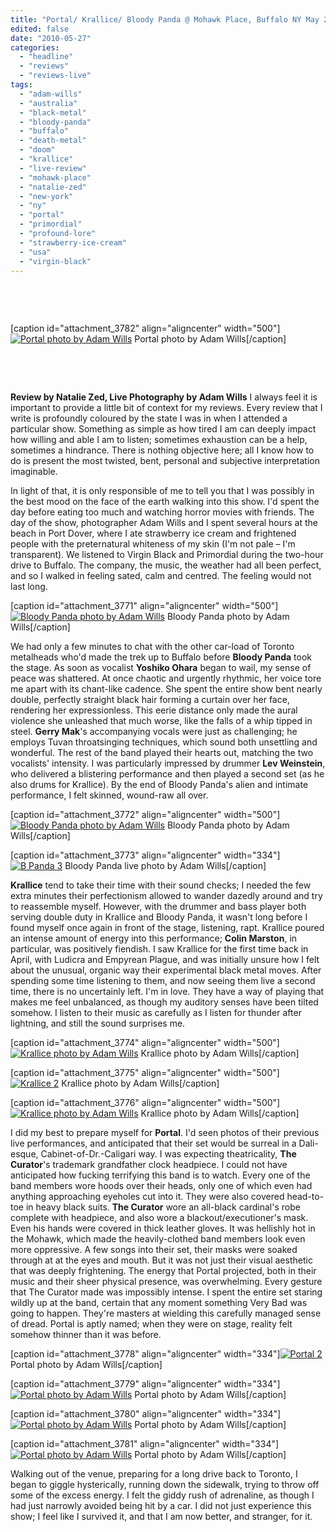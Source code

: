 ```yaml
---
title: "Portal/ Krallice/ Bloody Panda @ Mohawk Place, Buffalo NY May 24, 2010"
edited: false
date: "2010-05-27"
categories:
  - "headline"
  - "reviews"
  - "reviews-live"
tags:
  - "adam-wills"
  - "australia"
  - "black-metal"
  - "bloody-panda"
  - "buffalo"
  - "death-metal"
  - "doom"
  - "krallice"
  - "live-review"
  - "mohawk-place"
  - "natalie-zed"
  - "new-york"
  - "ny"
  - "portal"
  - "primordial"
  - "profound-lore"
  - "strawberry-ice-cream"
  - "usa"
  - "virgin-black"
---
```


 

 

\[caption id="attachment\_3782" align="aligncenter" width="500"\][![Portal photo by Adam Wills](http://www.hellbound.ca/wp-content/uploads/2010/05/Portal-1.jpg "Portal 1")](http://www.hellbound.ca/wp-content/uploads/2010/05/Portal-1.jpg) Portal photo by Adam Wills\[/caption\]

 

 

**Review by Natalie Zed, Live Photography by Adam Wills** I always feel it is important to provide a little bit of context for my reviews. Every review that I write is profoundly coloured by the state I was in when I attended a particular show. Something as simple as how tired I am can deeply impact how willing and able I am to listen; sometimes exhaustion can be a help, sometimes a hindrance. There is nothing objective here; all I know how to do is present the most twisted, bent, personal and subjective interpretation imaginable.

In light of that, it is only responsible of me to tell you that I was possibly in the best mood on the face of the earth walking into this show. I'd spent the day before eating too much and watching horror movies with friends. The day of the show, photographer Adam Wills and I spent several hours at the beach in Port Dover, where I ate strawberry ice cream and frightened people with the preternatural whiteness of my skin (I'm not pale – I'm transparent). We listened to Virgin Black and Primordial during the two-hour drive to Buffalo. The company, the music, the weather had all been perfect, and so I walked in feeling sated, calm and centred. The feeling would not last long.

\[caption id="attachment\_3771" align="aligncenter" width="500"\][![Bloody Panda photo by Adam Wills](http://www.hellbound.ca/wp-content/uploads/2010/05/B-Panda-1.jpg "B Panda 1")](http://www.hellbound.ca/wp-content/uploads/2010/05/B-Panda-1.jpg) Bloody Panda photo by Adam Wills\[/caption\]

We had only a few minutes to chat with the other car-load of Toronto metalheads who'd made the trek up to Buffalo before **Bloody Panda** took the stage. As soon as vocalist **Yoshiko Ohara** began to wail, my sense of peace was shattered. At once chaotic and urgently rhythmic, her voice tore me apart with its chant-like cadence. She spent the entire show bent nearly double, perfectly straight black hair forming a curtain over her face, rendering her expressionless. This eerie distance only made the aural violence she unleashed that much worse, like the falls of a whip tipped in steel. **Gerry Mak**'s accompanying vocals were just as challenging; he employs Tuvan throatsinging techniques, which sound both unsettling and wonderful. The rest of the band played their hearts out, matching the two vocalists' intensity. I was particularly impressed by drummer **Lev Weinstein**, who delivered a blistering performance and then played a second set (as he also drums for Krallice). By the end of Bloody Panda's alien and intimate performance, I felt skinned, wound-raw all over.

\[caption id="attachment\_3772" align="aligncenter" width="500"\][![Bloody Panda photo by Adam Wills](http://www.hellbound.ca/wp-content/uploads/2010/05/B-Panda-2.jpg "B Panda 2")](http://www.hellbound.ca/wp-content/uploads/2010/05/B-Panda-2.jpg) Bloody Panda photo by Adam Wills\[/caption\]

\[caption id="attachment\_3773" align="aligncenter" width="334"\][![B Panda 3](http://www.hellbound.ca/wp-content/uploads/2010/05/B-Panda-3.jpg "B Panda 3")](http://www.hellbound.ca/wp-content/uploads/2010/05/B-Panda-3.jpg) Bloody Panda live photo by Adam Wills\[/caption\]

**Krallice** tend to take their time with their sound checks; I needed the few extra minutes their perfectionism allowed to wander dazedly around and try to reassemble myself. However, with the drummer and bass player both serving double duty in Krallice and Bloody Panda, it wasn't long before I found myself once again in front of the stage, listening, rapt. Krallice poured an intense amount of energy into this performance; **Colin Marston**, in particular, was positively fiendish. I saw Krallice for the first time back in April, with Ludicra and Empyrean Plague, and was initially unsure how I felt about the unusual, organic way their experimental black metal moves. After spending some time listening to them, and now seeing them live a second time, there is no uncertainly left. I'm in love. They have a way of playing that makes me feel unbalanced, as though my auditory senses have been tilted somehow. I listen to their music as carefully as I listen for thunder after lightning, and still the sound surprises me.

\[caption id="attachment\_3774" align="aligncenter" width="500"\][![Krallice photo by Adam Wills](http://www.hellbound.ca/wp-content/uploads/2010/05/Krallice-1.jpg "Krallice 1")](http://www.hellbound.ca/wp-content/uploads/2010/05/Krallice-1.jpg) Krallice photo by Adam Wills\[/caption\]

\[caption id="attachment\_3775" align="aligncenter" width="500"\][![Krallice 2](http://www.hellbound.ca/wp-content/uploads/2010/05/Krallice-2.jpg "Krallice 2")](http://www.hellbound.ca/wp-content/uploads/2010/05/Krallice-2.jpg) Krallice photo by Adam Wills\[/caption\]

\[caption id="attachment\_3776" align="aligncenter" width="500"\][![Krallice photo by Adam Wills](http://www.hellbound.ca/wp-content/uploads/2010/05/Krallice-3.jpg "Krallice 3")](http://www.hellbound.ca/wp-content/uploads/2010/05/Krallice-3.jpg) Krallice photo by Adam Wills\[/caption\]

I did my best to prepare myself for **Portal**. I'd seen photos of their previous live performances, and anticipated that their set would be surreal in a Dali-esque, Cabinet-of-Dr.-Caligari way. I was expecting theatricality, **The Curator**'s trademark grandfather clock headpiece. I could not have anticipated how fucking terrifying this band is to watch. Every one of the band members wore hoods over their heads, only one of which even had anything approaching eyeholes cut into it. They were also covered head-to-toe in heavy black suits. **The Curator** wore an all-black cardinal's robe complete with headpiece, and also wore a blackout/executioner's mask. Even his hands were covered in thick leather gloves. It was hellishly hot in the Mohawk, which made the heavily-clothed band members look even more oppressive. A few songs into their set, their masks were soaked through at at the eyes and mouth. But it was not just their visual aesthetic that was deeply frightening. The energy that Portal projected, both in their music and their sheer physical presence, was overwhelming. Every gesture that The Curator made was impossibly intense. I spent the entire set staring wildly up at the band, certain that any moment something Very Bad was going to happen. They're masters at wielding this carefully managed sense of dread. Portal is aptly named; when they were on stage, reality felt somehow thinner than it was before.

\[caption id="attachment\_3778" align="aligncenter" width="334"\][![Portal 2](http://www.hellbound.ca/wp-content/uploads/2010/05/Portal-2.jpg "Portal 2")](http://www.hellbound.ca/wp-content/uploads/2010/05/Portal-2.jpg) Portal photo by Adam Wills\[/caption\]

\[caption id="attachment\_3779" align="aligncenter" width="334"\][![Portal photo by Adam Wills](http://www.hellbound.ca/wp-content/uploads/2010/05/Portal-3.jpg "Portal 3")](http://www.hellbound.ca/wp-content/uploads/2010/05/Portal-3.jpg) Portal photo by Adam Wills\[/caption\]

\[caption id="attachment\_3780" align="aligncenter" width="334"\][![Portal photo by Adam Wills](http://www.hellbound.ca/wp-content/uploads/2010/05/Portal-4.jpg "Portal 4")](http://www.hellbound.ca/wp-content/uploads/2010/05/Portal-4.jpg) Portal photo by Adam Wills\[/caption\]

\[caption id="attachment\_3781" align="aligncenter" width="334"\][![Portal photo by Adam Wills](http://www.hellbound.ca/wp-content/uploads/2010/05/Portal-5.jpg "Portal 5")](http://www.hellbound.ca/wp-content/uploads/2010/05/Portal-5.jpg) Portal photo by Adam Wills\[/caption\]

Walking out of the venue, preparing for a long drive back to Toronto, I began to giggle hysterically, running down the sidewalk, trying to throw off some of the excess energy. I felt the giddy rush of adrenaline, as though I had just narrowly avoided being hit by a car. I did not just experience this show; I feel like I survived it, and that I am now better, and stranger, for it.
